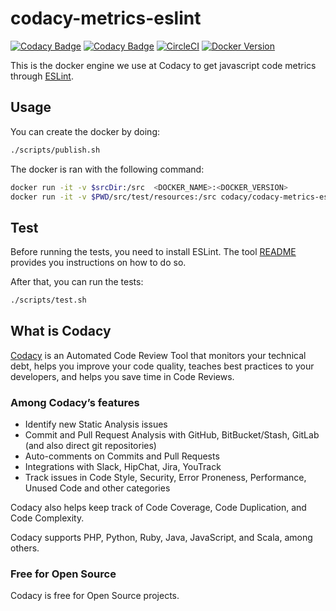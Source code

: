 # codacy-metrics-eslint

[![Codacy Badge](https://api.codacy.com/project/badge/Grade/e09ea1ceddb5453abb709b0e147779f1)](https://www.codacy.com/project/Codacy/codacy-metrics-eslint/dashboard?utm_source=github.com&amp;utm_medium=referral&amp;utm_content=codacy/codacy-metrics-eslint&amp;utm_campaign=Badge_Grade_Dashboard)
[![Codacy Badge](https://api.codacy.com/project/badge/Coverage/e09ea1ceddb5453abb709b0e147779f1)](https://www.codacy.com/app/Codacy/codacy-metrics-eslint?utm_source=github.com&utm_medium=referral&utm_content=codacy/codacy-metrics-eslint&utm_campaign=Badge_Coverage)
[![CircleCI](https://circleci.com/gh/codacy/codacy-metrics-eslint.svg?style=svg)](https://circleci.com/gh/codacy/codacy-metrics-eslint)
[![Docker Version](https://images.microbadger.com/badges/version/codacy/codacy-metrics-eslint.svg)](https://microbadger.com/images/codacy/codacy-metrics-eslint "Get your own version badge on microbadger.com")

This is the docker engine we use at Codacy to get javascript code metrics through [ESLint](https://github.com/eslint/eslint).

## Usage

You can create the docker by doing:

```bash
./scripts/publish.sh
```

The docker is ran with the following command:

```bash
docker run -it -v $srcDir:/src  <DOCKER_NAME>:<DOCKER_VERSION>
docker run -it -v $PWD/src/test/resources:/src codacy/codacy-metrics-eslint:latest
```

## Test

Before running the tests, you need to install ESLint. The tool [README](https://github.com/eslint/eslint/blob/master/README.md) provides you instructions on how to do so.

After that, you can run the tests:

```bash
./scripts/test.sh
```

## What is Codacy

[Codacy](https://www.codacy.com/) is an Automated Code Review Tool that monitors your technical debt, helps you improve your code quality, teaches best practices to your developers, and helps you save time in Code Reviews.

### Among Codacy’s features

- Identify new Static Analysis issues
- Commit and Pull Request Analysis with GitHub, BitBucket/Stash, GitLab (and also direct git repositories)
- Auto-comments on Commits and Pull Requests
- Integrations with Slack, HipChat, Jira, YouTrack
- Track issues in Code Style, Security, Error Proneness, Performance, Unused Code and other categories

Codacy also helps keep track of Code Coverage, Code Duplication, and Code Complexity.

Codacy supports PHP, Python, Ruby, Java, JavaScript, and Scala, among others.

### Free for Open Source

Codacy is free for Open Source projects.
